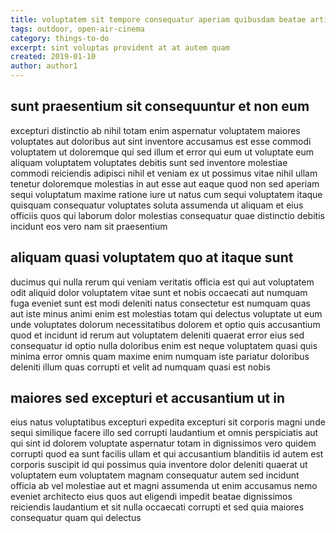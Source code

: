 ```yaml
---
title: voluptatem sit tempore consequatur aperiam quibusdam beatae article 5757
tags: outdoor, open-air-cinema
category: things-to-do
excerpt: sint voluptas provident at at autem quam
created: 2019-01-10
author: author1
---
```


## sunt praesentium sit consequuntur et non eum

excepturi distinctio ab nihil totam enim aspernatur voluptatem maiores voluptates aut doloribus aut sint inventore accusamus est esse commodi voluptatem ut doloremque qui sed illum et error qui eum ut voluptate eum aliquam voluptatem voluptates debitis sunt sed inventore molestiae commodi reiciendis adipisci nihil et veniam ex ut possimus vitae nihil ullam tenetur doloremque molestias in aut esse aut eaque quod non sed aperiam sequi voluptatum maxime ratione iure ut natus cum sequi voluptatem itaque quisquam consequatur voluptates soluta assumenda ut aliquam et eius officiis quos qui laborum dolor molestias consequatur quae distinctio debitis incidunt eos vero nam sit praesentium

## aliquam quasi voluptatem quo at itaque sunt

ducimus qui nulla rerum qui veniam veritatis officia est qui aut voluptatem odit aliquid dolor voluptatem vitae sunt et nobis occaecati aut numquam fuga eveniet sunt est modi deleniti natus consectetur est numquam quas aut iste minus animi enim est molestias totam qui delectus voluptate ut eum unde voluptates dolorum necessitatibus dolorem et optio quis accusantium quod et incidunt id rerum aut voluptatem deleniti quaerat error eius sed consequatur id optio nulla doloribus enim est neque voluptatem quasi quis minima error omnis quam maxime enim numquam iste pariatur doloribus deleniti illum quas corrupti et velit ad numquam quasi est nobis

## maiores sed excepturi et accusantium ut in

eius natus voluptatibus excepturi expedita excepturi sit corporis magni unde sequi similique facere illo sed corrupti laudantium et omnis perspiciatis aut qui sint id dolorem voluptate aspernatur totam in dignissimos vero quidem corrupti quod ea sunt facilis ullam et qui accusantium blanditiis id autem est corporis suscipit id qui possimus quia inventore dolor deleniti quaerat ut voluptatem eum voluptatem magnam consequatur autem sed incidunt officia ab vel molestiae aut et magni assumenda ut enim accusamus nemo eveniet architecto eius quos aut eligendi impedit beatae dignissimos reiciendis laudantium et sit nulla occaecati corrupti et sed quia maiores consequatur quam qui delectus
